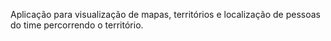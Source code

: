 Aplicação para visualização de mapas, territórios e localização de pessoas do time percorrendo o território.